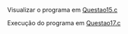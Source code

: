 Visualizar o programa em [Questao15.c](https://github.com/SidneyJunior01234/DCA1202-Programacao-Avancada/blob/main/Ponteiros-C/Quest%C3%A3o-15/Questao_15.c)

Execução do programa em [Questao17.c](https://replit.com/@SidneyAlves1/Questao-17#main.c)
